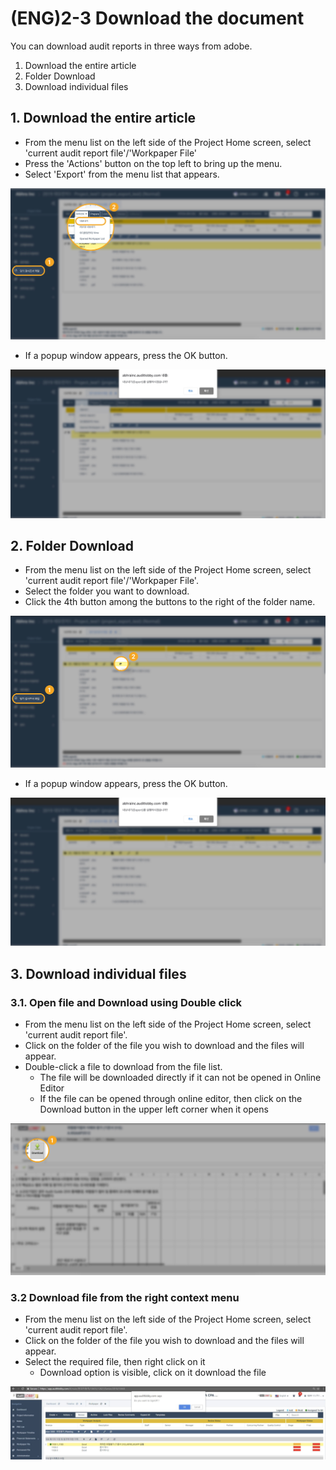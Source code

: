 # \(ENG\)2-3 Download the document

You can download audit reports in three ways from adobe.

1. Download the entire article
2. Folder Download
3. Download individual files

## 1. Download the entire article

* From the menu list on the left side of the Project Home screen, select 'current audit report file'/'Workpaper File'
* Press the 'Actions' button on the top left to bring up the menu.
* Select 'Export' from the menu list that appears.

![Project View-&amp;gt;Workpaper file-&amp;gt; Actions -&amp;gt;Export](../../../.gitbook/assets/2-copy-7-1.jpg)

* If a popup window appears, press the OK button.

![](../../../.gitbook/assets/15-copy-3.jpg)

## 2. Folder Download

* From the menu list on the left side of the Project Home screen, select 'current audit report file'/'Workpaper File'.
* Select the folder you want to download.
* Click the 4th button among the buttons to the right of the folder name.

![Project View -&amp;gt;Workpaper file-&amp;gt;Select Folder-&amp;gt;Click on 4th Button](../../../.gitbook/assets/2-copy-8-1.jpg)

* If a popup window appears, press the OK button.

![](../../../.gitbook/assets/15-copy-4-1.jpg)

## 3. Download individual files

### 3.1. Open file and Download using Double click

* From the menu list on the left side of the Project Home screen, select 'current audit report file'.  
* Click on the folder of the file you wish to download and the files will appear.
* Double-click a file to download from the file list.
  * The file will be downloaded directly if it can not be opened in Online Editor
  * If the file can be opened through online editor, then click on the Download button in the upper left corner when it opens

![Project View-&amp;gt;Workpaper file-&amp;gt;Open Folder-&amp;gt;Double Click Individual file-&amp;gt; Download](../../../.gitbook/assets/2-copy-9-1.jpg)

### 3.2 Download file from the right context menu

* From the menu list on the left side of the Project Home screen, select 'current audit report file'.  
* Click on the folder of the file you wish to download and the files will appear.
* Select the required file, then right click on it
  * Download option is visible, click on it download the file

![Right click on Individual file to see the Menu](../../../.gitbook/assets/image%20%281%29.png)

